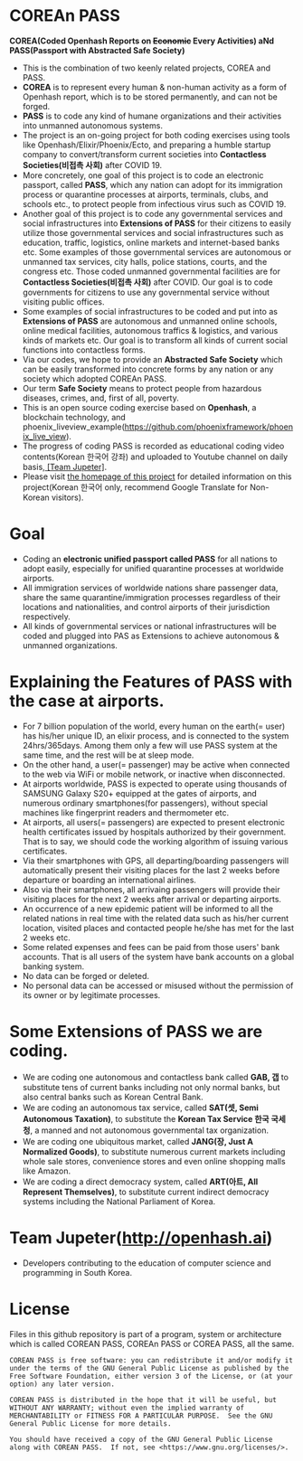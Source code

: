 

# COREAn PASS


**COREA(Coded Openhash Reports on ~~Economic~~ Every Activities) aNd PASS(Passport with Abstracted Safe Society)**
* This is the combination of two keenly related projects, COREA and PASS. 
* **COREA** is to represent every human & non-human activity as a form of Openhash report, which is to be stored permanently, and can not be forged. 
* **PASS** is to code any kind of humane organizations and their activities into unmanned autonomous systems.
* The project is an on-going project for both coding exercises using tools like Openhash/Elixir/Phoenix/Ecto, and preparing a humble startup company to convert/transform current societies into **Contactless Societies(비접촉 사회)** after COVID 19.
* More concretely, one goal of this project is to code an electronic passport, called **PASS**, which any nation can adopt for its immigration process or quarantine processes at airports, terminals, clubs, and schools etc., to protect people from infectious virus such as COVID 19.
* Another goal of this project is to code any governmental services and social infrastructures into **Extensions of PASS** for their citizens to easily utilize those governmental services and social infrastructures such as education, traffic, logistics, online markets and internet-based banks etc. Some examples of those governmental services are autonomous or unmanned tax services, city halls, police stations, courts, and the congress etc. Those coded unmanned governmental facilities are for **Contactless Societies(비접촉 사회)** after COVID. Our goal is to code governments for citizens to use any governmental service without visiting public offices.
* Some examples of social infrastructures to be coded and put into as **Extensions of PASS** are autonomous and unmanned online schools, online medical facilities, autonomous traffics & logistics, and various kinds of markets etc. Our goal is to transform all kinds of current social functions into contactless forms. 
* Via our codes, we hope to provide an **Abstracted Safe Society** which can be easily transformed into concrete forms by any nation or any society which adopted COREAn PASS.
* Our term **Safe Society** means to protect people from hazardous diseases, crimes, and, first of all, poverty.
* This is an open source coding exercise based on **Openhash**, a blockchain technology, and phoenix_liveview_example(https://github.com/phoenixframework/phoenix_live_view).
* The progress of coding PASS is recorded as educational coding video contents(Korean 한국어 강좌) and uploaded to Youtube channel on daily basis,[ \[Team Jupeter\]](https://www.youtube.com/watch?v=LsZgh8szGYA&list=PLlSZlNj22M7QRBGl7s9WnT0xqKGDuzPKk).
* Please visit [the homepage of this project](https://openhash.ai/%ED%91%9C%EC%A4%80-%EC%97%AC%EA%B6%8C-%EC%9D%B8%ED%94%84%EB%9D%BC) for detailed information on this project(Korean 한국어 only, recommend Google Translate for Non-Korean visitors).

# Goal

* Coding an **electronic unified passport called PASS** for all nations to adopt easily, especially for unified quarantine processes at worldwide airports.
* All immigration services of worldwide nations share passenger data, share the same quarantine/immigration processes regardless of their locations and nationalities, and control airports of their jurisdiction respectively.
* All kinds of governmental services or national infrastructures will be coded and plugged into PAS as Extensions to achieve autonomous & unmanned organizations. 

# Explaining the Features of PASS with the case at airports. 

* For 7 billion population of the world, every human on the earth(= user) has his/her unique ID, an elixir process, and is connected to the system 24hrs/365days. Among them only a few will use PASS system at the same time, and the rest will be at sleep mode. 
* On the other hand, a user(= passenger) may be active when connected to the web via WiFi or mobile network, or inactive when disconnected.
* At airports worldwide, PASS is expected to operate using thousands of SAMSUNG Galaxy S20+ equipped at the gates of airports, and numerous ordinary smartphones(for passengers), without special machines like fingerprint readers and thermometer etc.
* At airports, all users(= passengers) are expected to present electronic health certificates issued by hospitals authorized by their government. That is to say, we should code the working algorithm of issuing various certificates. 
* Via their smartphones with GPS, all departing/boarding passengers will automatically present their visiting places for the last 2 weeks before departure or boarding an international airlines. 
* Also via their smartphones, all arrivaing passengers will provide their visiting places for the next 2 weeks after arrival or departing airports.
* An occurrence of a new epidemic patient will be informed to all the related nations in real time with the related data such as his/her current location, visited places and contacted people he/she has met for the last 2 weeks etc.
* Some related expenses and fees can be paid from those users' bank accounts. That is all users of the system have bank accounts on a global banking system. 
* No data can be forged or deleted. 
* No personal data can be accessed or misused without the permission of its owner or by legitimate processes. 

# Some Extensions of PASS we are coding.
* We are coding one autonomous and contactless bank called **GAB, 갭** to substitute tens of current banks including not only normal banks, but also central banks such as Korean Central Bank.
* We are coding an autonomous tax service, called **SAT(셋, Semi Autonomous Taxation)**, to substitute the **Korean Tax Service 한국 국세청**, a manned and not autonomous governmental tax organization. 
* We are coding one ubiquitous market, called **JANG(장, Just A Normalized Goods)**, to substitute numerous current markets including whole sale stores, convenience stores and even online shopping malls like Amazon.
* We are coding a direct democracy system, called **ART(아트, All Represent Themselves)**, to substitute current indirect democracy systems including the National Parliament of Korea. 


# Team Jupeter(http://openhash.ai)

* Developers contributing to the education of computer science and programming in South Korea. 

# License
Files in this github repository is part of a program, system or architecture which is called COREAN PASS, COREAn PASS or COREA PASS, all the same.

    COREAN PASS is free software: you can redistribute it and/or modify it under the terms of the GNU General Public License as published by the Free Software Foundation, either version 3 of the License, or (at your option) any later version.

    COREAN PASS is distributed in the hope that it will be useful, but WITHOUT ANY WARRANTY; without even the implied warranty of MERCHANTABILITY or FITNESS FOR A PARTICULAR PURPOSE.  See the GNU General Public License for more details.

    You should have received a copy of the GNU General Public License along with COREAN PASS.  If not, see <https://www.gnu.org/licenses/>.
